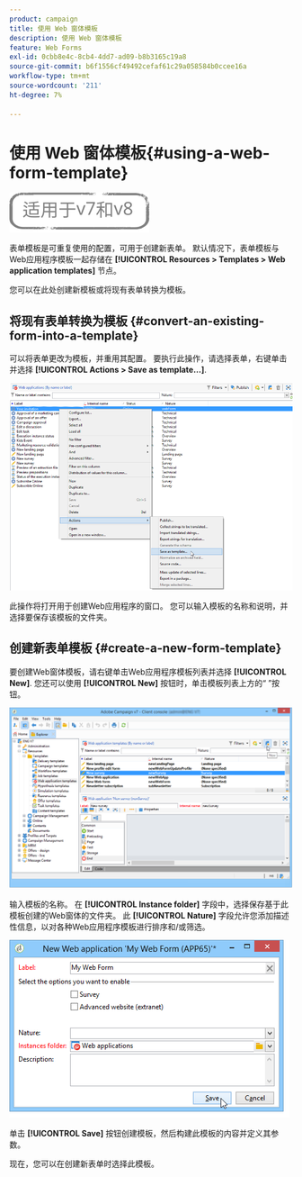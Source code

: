 ```yaml
---
product: campaign
title: 使用 Web 窗体模板
description: 使用 Web 窗体模板
feature: Web Forms
exl-id: 0cbb8e4c-8cb4-4dd7-ad09-b8b3165c19a8
source-git-commit: b6f1556cf49492cefaf61c29a058584b0ccee16a
workflow-type: tm+mt
source-wordcount: '211'
ht-degree: 7%

---
```


# 使用 Web 窗体模板{#using-a-web-form-template}

![](../../assets/common.svg)

表单模板是可重复使用的配置，可用于创建新表单。 默认情况下，表单模板与Web应用程序模板一起存储在 **[!UICONTROL Resources > Templates > Web application templates]** 节点。

您可以在此处创建新模板或将现有表单转换为模板。

## 将现有表单转换为模板 {#convert-an-existing-form-into-a-template}

可以将表单更改为模板，并重用其配置。 要执行此操作，请选择表单，右键单击并选择 **[!UICONTROL Actions > Save as template...]**.

![](assets/s_ncs_admin_survey_saveastemplate.png)

此操作将打开用于创建Web应用程序的窗口。 您可以输入模板的名称和说明，并选择要保存该模板的文件夹。

## 创建新表单模板 {#create-a-new-form-template}

要创建Web窗体模板，请右键单击Web应用程序模板列表并选择 **[!UICONTROL New]**. 您还可以使用 **[!UICONTROL New]** 按钮时，单击模板列表上方的“ ”按钮。

![](assets/s_ncs_admin_survey_createtemplate.png)

输入模板的名称。 在 **[!UICONTROL Instance folder]** 字段中，选择保存基于此模板创建的Web窗体的文件夹。 此 **[!UICONTROL Nature]** 字段允许您添加描述性信息，以对各种Web应用程序模板进行排序和/或筛选。

![](assets/s_ncs_admin_survey_createtemplate_details.png)

单击 **[!UICONTROL Save]** 按钮创建模板，然后构建此模板的内容并定义其参数。

现在，您可以在创建新表单时选择此模板。
